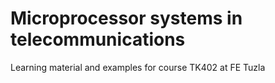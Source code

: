 # Microprocessor systems in telecommunications
  Learning material and examples for course TK402 at FE Tuzla
